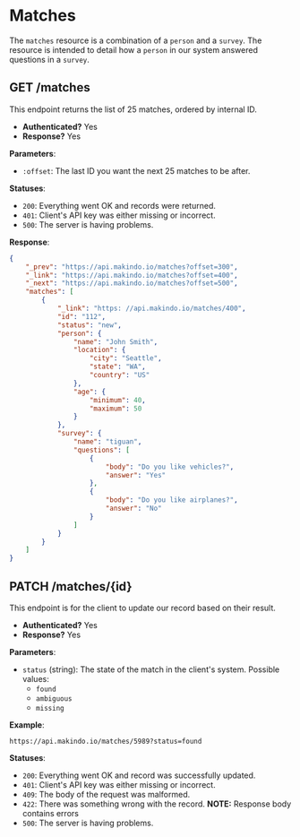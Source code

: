 Matches
=======

The `matches` resource is a combination of a `person` and a `survey`.
The resource is intended to detail how a `person` in our system answered questions in a `survey`.

GET /matches
------------

This endpoint returns the list of 25 matches, ordered by internal ID.

  - **Authenticated?** Yes
  - **Response?** Yes

**Parameters**:

  - `:offset`: The last ID you want the next 25 matches to be after.

**Statuses**:

  - `200`: Everything went OK and records were returned.
  - `401`: Client's API key was either missing or incorrect.
  - `500`: The server is having problems.

**Response**:

``` json
{
    "_prev": "https://api.makindo.io/matches?offset=300",
    "_link": "https://api.makindo.io/matches?offset=400",
    "_next": "https://api.makindo.io/matches?offset=500",
    "matches": [
        {
            "_link": "https: //api.makindo.io/matches/400",
            "id": "112",
            "status": "new",
            "person": {
                "name": "John Smith",
                "location": {
                    "city": "Seattle",
                    "state": "WA",
                    "country": "US"
                },
                "age": {
                    "minimum": 40,
                    "maximum": 50
                }
            },
            "survey": {
                "name": "tiguan",
                "questions": [
                    {
                        "body": "Do you like vehicles?",
                        "answer": "Yes"
                    },
                    {
                        "body": "Do you like airplanes?",
                        "answer": "No"
                    }
                ]
            }
        }
    ]
}
```

PATCH /matches/{id}
------------------

This endpoint is for the client to update our record based on their result.

  - **Authenticated?** Yes
  - **Response?** Yes

**Parameters**:

  - `status` (string): The state of the match in the client's system. Possible values:
    * `found`
    * `ambiguous`
    * `missing`

**Example**:

    https://api.makindo.io/matches/5989?status=found

**Statuses**:

  - `200`: Everything went OK and record was successfully updated.
  - `401`: Client's API key was either missing or incorrect.
  - `409`: The body of the request was malformed.
  - `422`: There was something wrong with the record. **NOTE:** Response body contains errors
  - `500`: The server is having problems.
